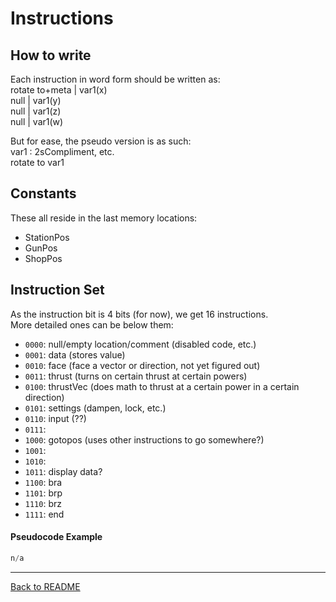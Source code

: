 # Instructions

## How to write

Each instruction in word form should be written as:  
rotate to+meta | var1(x)  
null           | var1(y)  
null           | var1(z)  
null           | var1(w)  

But for ease, the pseudo version is as such:  
var1 : 2sCompliment, etc.  
rotate to var1  

## Constants

These all reside in the last memory locations:  
- StationPos  
- GunPos  
- ShopPos  

## Instruction Set

As the instruction bit is 4 bits (for now), we get 16 instructions.  
More detailed ones can be below them:  

- `0000`: null/empty location/comment (disabled code, etc.)  
- `0001`: data (stores value)  
- `0010`: face (face a vector or direction, not yet figured out)  
- `0011`: thrust (turns on certain thrust at certain powers)  
- `0100`: thrustVec (does math to thrust at a certain power in a certain direction)  
- `0101`: settings (dampen, lock, etc.)  
- `0110`: input (??)  
- `0111`:  
- `1000`: gotopos (uses other instructions to go somewhere?)  
- `1001`:  
- `1010`:  
- `1011`: display data?  
- `1100`: bra  
- `1101`: brp  
- `1110`: brz  
- `1111`: end  

#### Pseudocode Example
```cpp
n/a
```

---

[Back to README](./README.md)